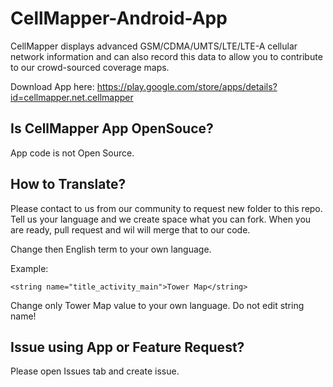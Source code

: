 # CellMapper-Android-App

CellMapper displays advanced GSM/CDMA/UMTS/LTE/LTE-A cellular network information and can also record this data to allow you to contribute to our crowd-sourced coverage maps.

Download App here: https://play.google.com/store/apps/details?id=cellmapper.net.cellmapper

## Is CellMapper App OpenSouce?

App code is not Open Source.

## How to Translate?

Please contact to us from our community to request new folder to this repo. Tell us your language and we create space what you can fork. When you are ready, pull request and wil will merge that to our code. 

Change then English term to your own language. 

Example:

```
<string name="title_activity_main">Tower Map</string>
```

Change only Tower Map value to your own language. Do not edit string name!


## Issue using App or Feature Request?

Please open Issues tab and create issue.

